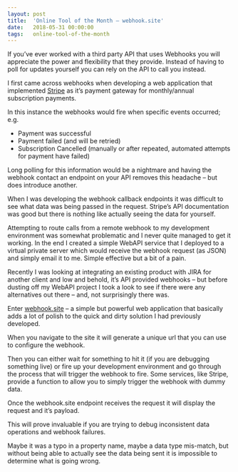 ```yaml
---
layout: post
title:  'Online Tool of the Month – webhook.site'
date:   2018-05-31 00:00:00
tags:   online-tool-of-the-month
---
```

If you’ve ever worked with a third party API that uses Webhooks you will appreciate the power and flexibility that they provide. Instead of having to poll for updates yourself you can rely on the API to call you instead.

I first came across webhooks when developing a web application that implemented <a href='https://stripe.com' target='_blank'>Stripe</a> as it’s payment gateway for monthly/annual subscription payments.

In this instance the webhooks would fire when specific events occurred; e.g.

- Payment was successful
- Payment failed (and will be retried)
- Subscription Cancelled (manually or after repeated, automated attempts for payment have failed)

Long polling for this information would be a nightmare and having the webhook contact an endpoint on your API removes this headache – but does introduce another.

When I was developing the webhook callback endpoints it was difficult to see what data was being passed in the request. Stripe’s API documentation was good but there is nothing like actually seeing the data for yourself.

Attempting to route calls from a remote webhook to my development environment was somewhat problematic and I never quite managed to get it working. In the end I created a simple WebAPI service that I deployed to a virtual private server which would receive the webhook request (as JSON) and simply email it to me. Simple effective but a bit of a pain.

Recently I was looking at integrating an existing product with JIRA for another client and low and behold, it’s API provided webhooks – but before dusting off my WebAPI project I took a look to see if there were any alternatives out there – and, not surprisingly there was.

Enter <a href='https://webhook.site/' target='_blank'>webhook.site</a> – a simple but powerful web application that basically adds a lot of polish to the quick and dirty solution I had previously developed.

When you navigate to the site it will generate a unique url that you can use to configure the webhook.

Then you can either wait for something to hit it (if you are debugging something live) or fire up your development environment and go through the process that will trigger the webhook to fire. Some services, like Stripe, provide a function to allow you to simply trigger the webhook with dummy data.

Once the webhook.site endpoint receives the request it will display the request and it’s payload.

This will prove invaluable if you are trying to debug inconsistent data operations and webhook failures.

Maybe it was a typo in a property name, maybe a data type mis-match, but without being able to actually see the data being sent it is impossible to determine what is going wrong.